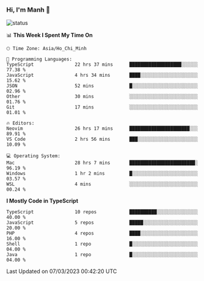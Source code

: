 ### Hi, I'm Manh 👋

![status](https://badge.stateful.com/manhhn01/status.svg)

<!--START_SECTION:waka-->
📊 **This Week I Spent My Time On** 

```text
🕑︎ Time Zone: Asia/Ho_Chi_Minh

💬 Programming Languages: 
TypeScript               22 hrs 37 mins      ███████████████████░░░░░░   77.38 % 
JavaScript               4 hrs 34 mins       ████░░░░░░░░░░░░░░░░░░░░░   15.62 % 
JSON                     52 mins             █░░░░░░░░░░░░░░░░░░░░░░░░   02.96 % 
Other                    30 mins             ░░░░░░░░░░░░░░░░░░░░░░░░░   01.76 % 
Git                      17 mins             ░░░░░░░░░░░░░░░░░░░░░░░░░   01.01 % 

🔥 Editors: 
Neovim                   26 hrs 17 mins      ██████████████████████░░░   89.91 % 
VS Code                  2 hrs 56 mins       ███░░░░░░░░░░░░░░░░░░░░░░   10.09 % 

💻 Operating System: 
Mac                      28 hrs 7 mins       ████████████████████████░   96.19 % 
Windows                  1 hr 2 mins         █░░░░░░░░░░░░░░░░░░░░░░░░   03.57 % 
WSL                      4 mins              ░░░░░░░░░░░░░░░░░░░░░░░░░   00.24 % 
```

**I Mostly Code in TypeScript** 

```text
TypeScript               10 repos            ██████████░░░░░░░░░░░░░░░   40.00 % 
JavaScript               5 repos             █████░░░░░░░░░░░░░░░░░░░░   20.00 % 
PHP                      4 repos             ████░░░░░░░░░░░░░░░░░░░░░   16.00 % 
Shell                    1 repo              █░░░░░░░░░░░░░░░░░░░░░░░░   04.00 % 
Java                     1 repo              █░░░░░░░░░░░░░░░░░░░░░░░░   04.00 % 
```




 Last Updated on 07/03/2023 00:42:20 UTC
<!--END_SECTION:waka-->
